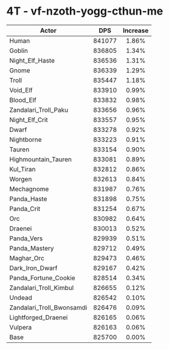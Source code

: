 # 4T - vf-nzoth-yogg-cthun-me
| Actor | DPS | Increase |
|---|:---:|:---:|
|Human|841077|1.86%|
|Goblin|836805|1.34%|
|Night_Elf_Haste|836536|1.31%|
|Gnome|836339|1.29%|
|Troll|835447|1.18%|
|Void_Elf|833910|0.99%|
|Blood_Elf|833832|0.98%|
|Zandalari_Troll_Paku|833656|0.96%|
|Night_Elf_Crit|833557|0.95%|
|Dwarf|833278|0.92%|
|Nightborne|833223|0.91%|
|Tauren|833154|0.90%|
|Highmountain_Tauren|833081|0.89%|
|Kul_Tiran|832812|0.86%|
|Worgen|832613|0.84%|
|Mechagnome|831987|0.76%|
|Panda_Haste|831898|0.75%|
|Panda_Crit|831254|0.67%|
|Orc|830982|0.64%|
|Draenei|830013|0.52%|
|Panda_Vers|829939|0.51%|
|Panda_Mastery|829712|0.49%|
|Maghar_Orc|829473|0.46%|
|Dark_Iron_Dwarf|829167|0.42%|
|Panda_Fortune_Cookie|828514|0.34%|
|Zandalari_Troll_Kimbul|826655|0.12%|
|Undead|826542|0.10%|
|Zandalari_Troll_Bwonsamdi|826476|0.09%|
|Lightforged_Draenei|826165|0.06%|
|Vulpera|826163|0.06%|
|Base|825700|0.00%|
